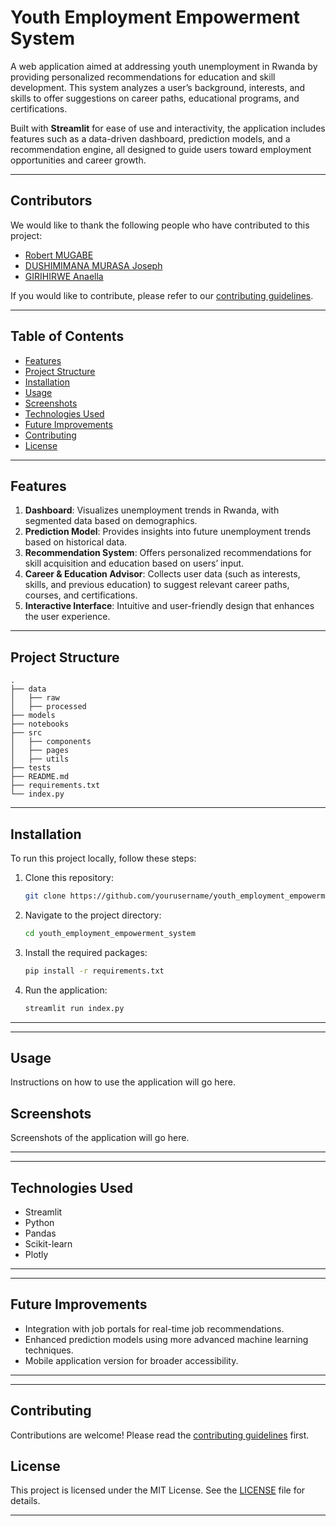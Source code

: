 # Youth Employment Empowerment System

A web application aimed at addressing youth unemployment in Rwanda by providing personalized recommendations for education and skill development. This system analyzes a user’s background, interests, and skills to offer suggestions on career paths, educational programs, and certifications.

Built with **Streamlit** for ease of use and interactivity, the application includes features such as a data-driven dashboard, prediction models, and a recommendation engine, all designed to guide users toward employment opportunities and career growth.

---

## Contributors

We would like to thank the following people who have contributed to this project:

- [Robert MUGABE](https://https://github.com/mugabe-rob)
- [DUSHIMIMANA MURASA Joseph](https://github.com/Murasajo)
- [GIRIHIRWE Anaella](https://https://github.com/AnaellaGirihirwe)

If you would like to contribute, please refer to our [contributing guidelines](CONTRIBUTING.md).

---


## Table of Contents

- [Features](#features)
- [Project Structure](#project-structure)
- [Installation](#installation)
- [Usage](#usage)
- [Screenshots](#screenshots)
- [Technologies Used](#technologies-used)
- [Future Improvements](#future-improvements)
- [Contributing](#contributing)
- [License](#license)

---


## Features

1. **Dashboard**: Visualizes unemployment trends in Rwanda, with segmented data based on demographics.
2. **Prediction Model**: Provides insights into future unemployment trends based on historical data.
3. **Recommendation System**: Offers personalized recommendations for skill acquisition and education based on users’ input.
4. **Career & Education Advisor**: Collects user data (such as interests, skills, and previous education) to suggest relevant career paths, courses, and certifications.
5. **Interactive Interface**: Intuitive and user-friendly design that enhances the user experience.

---

## Project Structure

```
.
├── data
│   ├── raw
│   ├── processed
├── models
├── notebooks
├── src
│   ├── components
│   ├── pages
│   ├── utils
├── tests
├── README.md
├── requirements.txt
└── index.py
```

---

## Installation

To run this project locally, follow these steps:

1. Clone this repository:
    ```bash
    git clone https://github.com/yourusername/youth_employment_empowerment_system.git
    ```
2. Navigate to the project directory:
    ```bash
    cd youth_employment_empowerment_system
    ```
3. Install the required packages:
    ```bash
    pip install -r requirements.txt
    ```
4. Run the application:
    ```bash
    streamlit run index.py
    ```

---

---
## Usage

Instructions on how to use the application will go here.

## Screenshots

Screenshots of the application will go here.

---

---
## Technologies Used

- Streamlit
- Python
- Pandas
- Scikit-learn
- Plotly

---
---
## Future Improvements

- Integration with job portals for real-time job recommendations.
- Enhanced prediction models using more advanced machine learning techniques.
- Mobile application version for broader accessibility.

---

---

## Contributing

Contributions are welcome! Please read the [contributing guidelines](CONTRIBUTING.md) first.

## License

This project is licensed under the MIT License. See the [LICENSE](LICENSE) file for details.

---